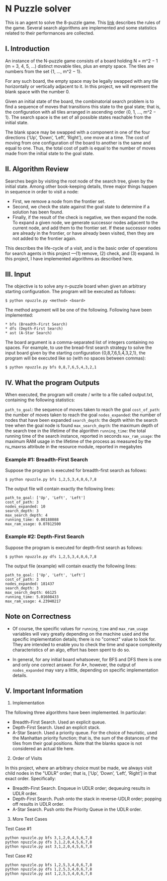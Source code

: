 # N Puzzle solver

This is an agent to solve the 8-puzzle game. This [link](mypuzzle.org/sliding) describes the rules of the game. 
Several search algorithms are implemented and some statistics related to their performances are collected.

## I. Introduction
An instance of the N-puzzle game consists of a board holding N = m^2 − 1 (m = 3, 4, 5, ...) distinct movable tiles, 
plus an empty space. The tiles are numbers from the set {1, …, m^2 − 1}.


For any such board, the empty space may be legally swapped with any tile horizontally or vertically adjacent to it. 
In this project, we will represent the blank space with the number 0.

Given an initial state of the board, the combinatorial search problem is to find a sequence of moves that transitions 
this state to the goal state; that is, the configuration with all tiles arranged in ascending order ⟨0, 1, …, m^2 − 1⟩. 
The search space is the set of all possible states reachable from the initial state.

The blank space may be swapped with a component in one of the four directions {‘Up’, ‘Down’, ‘Left’, ‘Right’}, 
one move at a time. The cost of moving from one configuration of the board to another is the same and equal to one. 
Thus, the total cost of path is equal to the number of moves made from the initial state to the goal state.

## II. Algorithm Review
Searches begin by visiting the root node of the search tree, given by the initial state. 
Among other book-keeping details, three major things happen in sequence in order to visit a node:

  * First, we remove a node from the frontier set.
  * Second, we check the state against the goal state to determine if a solution has been found.
  * Finally, if the result of the check is negative, we then expand the node. To expand a given node, we generate successor nodes adjacent to the current node, and add them to the frontier set. If these successor nodes are already in the frontier, or have already been visited, then they are not added to the frontier again.

This describes the life-cycle of a visit, and is the basic order of operations for search agents in this 
project —(1) remove, (2) check, and (3) expand. In this project, I have implemented algorithms as described here. 

## III. Input 

The objective is to solve any n-puzzle board when given an arbitrary starting configuration. 
The program will be executed as follows:

`$ python npuzzle.py <method> <board>`

The method argument will be one of the following. Following have been implemented:

    * bfs (Breadth-First Search)
    * dfs (Depth-First Search)
    * ast (A-Star Search)

The board argument is a comma-separated list of integers containing no spaces. For example, to use the bread-first search strategy to solve the input board given by the starting configuration {0,8,7,6,5,4,3,2,1}, the program will be executed like so (with no spaces between commas):

`$ python npuzzle.py bfs 0,8,7,6,5,4,3,2,1`

## IV. What the program Outputs

When executed, the program will create / write to a file called output.txt, containing the following statistics:


`path_to_goal`: the sequence of moves taken to reach the goal
`cost_of_path`: the number of moves taken to reach the goal
`nodes_expanded`: the number of nodes that have been expanded
`search_depth`: the depth within the search tree when the goal node is found
`max_search_depth`:  the maximum depth of the search tree in the lifetime of the algorithm
`running_time`: the total running time of the search instance, reported in seconds
`max_ram_usage`: the maximum RAM usage in the lifetime of the process as measured by the ru_maxrss attribute in the resource module, reported in megabytes

### Example #1: Breadth-First Search

Suppose the program is executed for breadth-first search as follows:

`$ python npuzzle.py bfs 1,2,5,3,4,0,6,7,8`

The output file will contain exactly the following lines:

```
path_to_goal: ['Up', 'Left', 'Left']
cost_of_path: 3
nodes_expanded: 10
search_depth: 3
max_search_depth: 4
running_time: 0.00188088
max_ram_usage: 0.07812500
```


### Example #2: Depth-First Search

Suppose the program is executed for depth-first search as follows:

`$ python npuzzle.py dfs 1,2,5,3,4,0,6,7,8`

The output file (example) will contain exactly the following lines:

```
path_to_goal: ['Up', 'Left', 'Left']
cost_of_path: 3
nodes_expanded: 181437
search_depth: 3
max_search_depth: 66125
running_time: 5.01608433
max_ram_usage: 4.23940217
```

## Note on Correctness

* Of course, the specific values for `running_time` and `max_ram_usage` variables will vary greatly depending on the 
machine used and the specific implementation details; there is no "correct" value to look for. 
They are intended to enable you to check the time and space complexity characteristics of an algo, effort has been spent to do so. 

* In general, for any initial board whatsoever, for BFS and DFS there is one and only one correct answer. 
For A*, however, the output of `nodes_expanded` may vary a little, depending on specific implementation details. 

## V. Important Information

1. Implementation

The following three algorithms have been implemented. In particular:

  * Breadth-First Search. Used an explicit queue.
  * Depth-First Search. Used an explicit stack.
  * A-Star Search. Used a priority queue. For the choice of heuristic, used the Manhattan priority function; that is, the sum of the distances of the tiles from their goal positions. Note that the blanks space is not considered an actual tile here.

2. Order of Visits

In this project, where an arbitrary choice must be made, we always visit child nodes in the "UDLR" order; that is, [‘Up’, ‘Down’, ‘Left’, ‘Right’] in that exact order. Specifically: 

  * Breadth-First Search. Enqueue in UDLR order; dequeuing results in UDLR order.
  * Depth-First Search. Push onto the stack in reverse-UDLR order; popping off results in UDLR order.
  * A-Star Search. Push onto the Priority Queue in the UDLR order.

3. More Test Cases

Test Case #1
```
python npuzzle.py bfs 3,1,2,0,4,5,6,7,8
python npuzzle.py dfs 3,1,2,0,4,5,6,7,8
python npuzzle.py ast 3,1,2,0,4,5,6,7,8
```

Test Case #2
```
python npuzzle.py bfs 1,2,5,3,4,0,6,7,8
python npuzzle.py dfs 1,2,5,3,4,0,6,7,8
python npuzzle.py ast 1,2,5,3,4,0,6,7,8
```